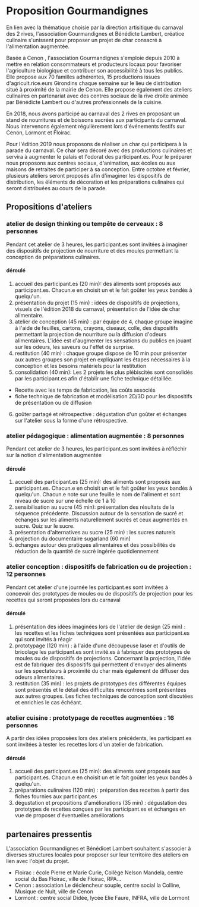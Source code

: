 # Proposition Gourmandignes

En lien avec la thématique choisie par la direction artisitique du carnaval des 2 rives, l'association Gourmandignes et Bénédicte Lambert, créatice culinaire s'unissent pour proposer un projet de char consacré à l'alimentation augmentée.

Basée à Cenon , l'association Gourmandignes s'emploie depuis 2010 à mettre en relation consommateurs et producteurs locaux pour favoriser l'agriculture biologique et contribuer son accessibilité à tous les publics. Elle propose aux 70 familles adhérentes, 15 productions issues d'agricult.rice.eurs Girondins chaque semaine sur le lieu de distribution situé à proximité de la mairie de Cenon. Elle propose également des ateliers culinaires en partenariat avec des centres sociaux de la rive droite animée par Bénédicte Lambert ou d'autres professionnels de la cuisine.

En 2018, nous avons participé au carnaval des 2 rives en proposant un stand de nourritures et de boissons sucrées aux participants du carnaval. Nous intervenons également régulièrement lors d'événements festifs sur Cenon, Lormont et Floirac.

Pour l'édition 2019 nous proposons de réaliser un char qui participera à la parade du carnaval. Ce char sera décoré avec des productions culinaires et servira à augmenter le palais et l'odorat des participant.es. Pour le préparer nous proposons aux centres sociaux, d'animation, aux écoles ou aux maisons de retraites de participer à sa conception. Entre octobre et février, plusieurs ateliers seront proposés afin d'imaginer les dispositifs de distribution, les éléments de décoration et les préparations culinaires qui seront distribuées au cours de la parade.

## Propositions d'ateliers

### atelier de design thinking ou tempête de cerveaux : 8 personnes
Pendant cet atelier de 3 heures, les participant.es sont invitées à imaginer des dispositifs de projection de nourriture et des moules permettant la conception de préparations culinaires.
#### déroulé
1. accueil des participant.es (20 min): des aliments sont proposés aux participant.es. Chacun.e en choisit un et le fait goûter les yeux bandés à quelqu'un.
2. présentation du projet (15 min) : idées de dispositifs de projections, visuels de l'édition 2018 du carnaval, présentation de l'idée de char alimentaire.
3. atelier de conception (45 min) : par équipe de 4, chaque groupe imagine à l'aide de feuilles, cartons, crayons, ciseaux, colle, des dispositifs permettant la projection de nourriture ou la diffusion d'odeurs alimentaires. L'idée est d'augmenter les sensations du publics en jouant sur les odeurs, les saveurs ou l'effet de surprise.
4. restitution (40 min) : chaque groupe dispose de 10 min pour présenter aux autres groupes son projet en expliquant les étapes nécessaires à la conception et les besoins matériels pour la restitution
5. consolidation (40 min): Les 2 projets les plus plébiscités sont consolidés par les participant.es afin d'établir une fiche technique détaillée.
* Recette avec les temps de fabrication, les coûts associés
* fiche technique de fabrication et modélisation 2D/3D pour les dispositifs de présentation ou de diffusion
6. goûter partagé et rétrospective : dégustation d'un goûter et échanges sur l'atelier sous la forme d'une rétrospective.

### atelier pédagogique : alimentation augmentée : 8 personnes
Pendant cet atelier de 3 heures, les participant.es sont invitées à réfléchir sur la notion d'alimentation augmentée
#### déroulé
1. accueil des participant.es (25 min): des aliments sont proposés aux participant.es. Chacun.e en choisit un et le fait goûter les yeux bandés à quelqu'un. Chacun.e note sur une feuille le nom de l'aliment et sont niveau de sucre sur une échelle de 1 à 10
2. sensibilisation au sucre (45 min): présentation des résultats de la séquence précédente. Discussion autour de la sensation de sucré et échanges sur les aliments naturellement sucrés et ceux augmentés en sucre. Quiz sur le sucre.
3. présentation d'alternatives au sucre (25 min) : les sucres naturels
4. projection du documentaire sugarland (60 min)
5. échanges autour des pratiques alimentaires et des possibilités de réduction de la quantité de sucré ingérée quotidiennement

### atelier conception : dispositifs de fabrication ou de projection : 12 personnes
Pendant cet atelier d'une journée les participant.es sont invitées à concevoir des prototypes de moules ou de dispositifs de projection pour les recettes qui seront proposées lors du carnaval
#### déroulé
1. présentation des idées imaginées lors de l'atelier de design (25 min) : les recettes et les fiches techniques sont présentées aux participant.es qui sont invités à réagir
2. prototypage (120 min) : à l'aide d'une découpeuse laser et d'outils de bricolage les participant.es sont invité.es à fabriquer des prototypes de moules ou de dispositifs de projections. Concernant la projection, l'idée est de fabriquer des dispositifs qui permettent d'envoyer des aliments sur les spectateurs à proximité du char mais également de diffuser des odeurs alimentaires.
3. restitution (35 min) : les projets de prototypes des différentes équipes sont présentés et le détail des difficultés rencontrées sont présentées aux autres groupes. Les fiches techniques de conception sont discutées et enrichies le cas échéant.

### atelier cuisine : prototypage de recettes augmentées : 16 personnes
A partir des idées proposées lors des ateliers précédents, les participant.es sont invitées à tester les recettes lors d'un atelier de fabrication.
#### déroulé
1. accueil des participant.es (25 min): des aliments sont proposés aux participant.es. Chacun.e en choisit un et le fait goûter les yeux bandés à quelqu'un.
2. préparations culinaires (120 min) : préparation des recettes à partir des fiches fournies aux participant.es
3. dégustation et propositions d'améliorations (35 min) : dégustation des prototypes de recettes conçues par les participant.es et échanges en vue de proposer d'éventuelles améliorations

## partenaires pressentis
L'association Gourmandignes et Bénédicet Lambert souhaitent s'associer à diverses structures locales pour proposer sur leur territoire des ateliers en lien avec l'objet du projet.
* Floirac : école Pierre et Marie Curie, Collège Nelson Mandela, centre social du Bas Floirac, ville de Floirac, RPA...
* Cenon : association Le déclencheur souple, centre social la Colline, Musique de Nuit, ville de Cenon
* Lormont : centre social Didée, lycée Elie Faure, INFRA, ville de Lormont
